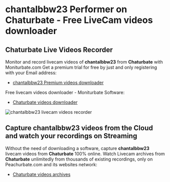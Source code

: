 # chantalbbw23 Performer on Chaturbate - Free LiveCam videos downloader

## Chaturbate Live Videos Recorder

Monitor and record livecam videos of **chantalbbw23** from **Chaturbate** with Moniturbate.com
Get a premium trial for free by just and only registering with your Email address:
* [chantalbbw23 Premium videos downloader](https://moniturbate.com/request-demo-licence-key.html)

Free livecam videos downloader - Moniturbate Software:
* [Chaturbate videos downloader](https://moniturbate.com/moniturbate-download-software.html)

![chantalbbw23 livecam videos recorder](https://peachurnet.com/templates/moniturbate-software.png)


## Capture chantalbbw23 videos from the Cloud and watch your recordings on Streaming

Without the need of downloading a software, capture **chantalbbw23** livecam videos from **Chaturbate** 100% online.
Watch Livecam archives from **Chaturbate** unlimitedly from thousands of existing recordings, only on Peachurbate.com and its websites network:
* [Chaturbate videos archives](https://peachurnet.com/)
